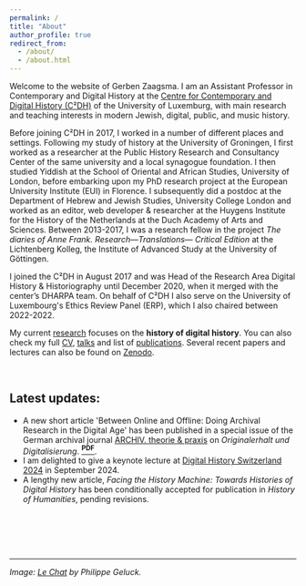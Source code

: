 ```yaml
---
permalink: /
title: "About"
author_profile: true
redirect_from: 
  - /about/
  - /about.html
---
```


Welcome to the website of Gerben Zaagsma. I am an Assistant Professor in Contemporary and Digital History at the [Centre for Contemporary and Digital History (C²DH)](https://www.c2dh.uni.lu/) of the University of Luxemburg, with main research and teaching interests in modern Jewish, digital, public, and music history.

Before joining C²DH in 2017, I worked in a number of different places and settings. Following my study of history at the University of Groningen, I first worked as a researcher at the Public History Research and Consultancy Center of the same university and a local synagogue foundation. I then studied Yiddish at the School of Oriental and African Studies, University of London, before embarking upon my PhD research project at the European University Institute (EUI) in Florence. I subsequently did a postdoc at the Department of Hebrew and Jewish Studies, University College London and worked as an editor, web developer & researcher at the Huygens Institute for the History of the Netherlands at the Duch Academy of Arts and Sciences. Between 2013-2017, I was a research fellow in the project _The diaries of Anne Frank. Research—Translations— Critical Edition_ at the Lichtenberg Kolleg, the Institute of Advanced Study at the University of Göttingen. 

I joined the C²DH in August 2017 and was Head of the Research Area Digital History & Historiography until December 2020, when it merged with the center’s DHARPA team. On behalf of C²DH I also serve on the University of Luxembourg's Ethics Review Panel (ERP), which I also chaired between 2022-2022.

My current [research](/research/) focuses on the **history of digital history**. You can also check my full [CV](/cv/), [talks](/talks) and list of [publications](/publications). Several recent papers and lectures can also be found on [Zenodo](https://zenodo.org/search?page=1&size=20&q=zaagsma&sort=-publication_date).

<br/>

## Latest updates:
* A new short article 'Between Online and Offline: Doing Archival Research in the Digital Age' has been published in a special issue of the German archival journal [ARCHIV. theorie & praxis](https://www.archive.nrw.de/landesarchiv-nrw/ueber-uns/archiv-theorie-praxis) on _Originalerhalt und Digitalisierung_. **[<sup>PDF</sup>](https://orbilu.uni.lu/handle/10993/60512)**.
* I am delighted to give a keynote lecture at [Digital History Switzerland 2024](https://conferences.unibas.ch/frontend/index.php?folder_id=234) in September 2024.
* A lengthy new article, _Facing the History Machine: Towards Histories of Digital History_ has been conditionally accepted for publication in _History of Humanities_, pending revisions.




<br/>
<br/>
<br/>
<br/>

--- 

_Image: [Le Chat](https://lechat.com/en/homepage/) by Philippe Geluck._